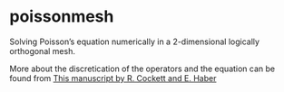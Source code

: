 # poissonmesh

Solving Poisson’s equation numerically in a 2-dimensional logically orthogonal mesh. 


More about the discretication of the operators and the equation can be found from [This manuscript by R. Cockett and E. Haber](https://row1.ca/pdf/logically-rectangular-mesh.pdf)
